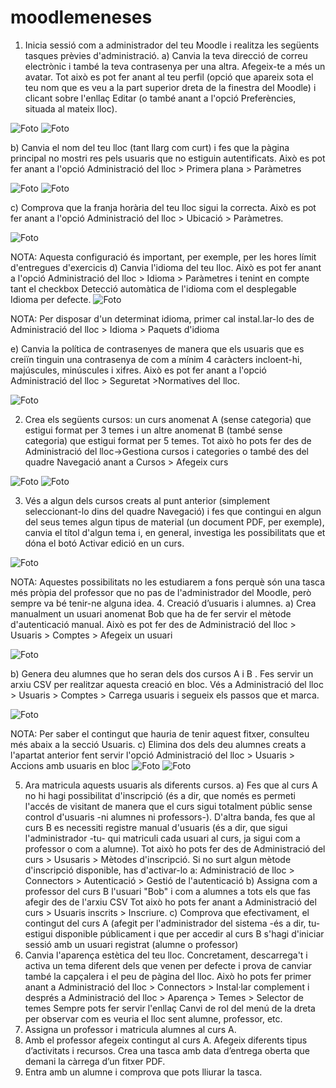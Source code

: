 # moodlemeneses
1. Inicia sessió com a administrador del teu Moodle i realitza les següents tasques prèvies d'administració.
a) Canvia la teva direcció de correu electrònic i també la teva contrasenya per una altra. Afegeix-te a més un avatar. Tot això es pot fer anant al teu perfil (opció que apareix sota el teu nom que es veu a la part superior dreta de la finestra del Moodle) i clicant sobre l'enllaç Editar (o també anant a l'opció Preferències, situada al mateix lloc).

![Foto](avatar.png)
![Foto](cambiocontra.png)

b) Canvia el nom del teu lloc (tant llarg com curt) i fes que la pàgina principal no mostri res pels usuaris que no estiguin autentificats. Això es pot fer anant a l'opció Administració del lloc > Primera plana > Paràmetres

![Foto](cambionombre.png)
![Foto](noautentificats.png)

c) Comprova que la franja horària del teu lloc sigui la correcta. Això es pot fer anant a l'opció Administració del lloc > Ubicació > Paràmetres.

![Foto](franjahoraria.png)

NOTA: Aquesta configuració és important, per exemple, per les hores límit d'entregues d'exercicis
d) Canvia l'idioma del teu lloc. Això es pot fer anant a l'opció Administració del lloc > Idioma > Paràmetres i tenint en compte tant el checkbox Detecció automàtica de l'idioma com el desplegable Idioma per defecte.
![Foto](idiomadetreminat.png)

NOTA: Per disposar d'un determinat idioma, primer cal instal.lar-lo des de Administració del lloc > Idioma > Paquets d'idioma

e) Canvia la política de contrasenyes de manera que els usuaris que es creiïn tinguin una contrasenya de com a mínim 4 caràcters incloent-hi, majúscules, minúscules i xifres. Això es pot fer anant a l'opció Administració del lloc > Seguretat >Normatives del lloc.

![Foto](Contraseña.png)

2. Crea els següents cursos: un curs anomenat A (sense categoria) que estigui format per 3 temes i un altre anomenat B (també sense categoria) que estigui format per 5 temes. Tot això ho pots fer des de Administració del lloc->Gestiona cursos i categories o també des del quadre Navegació anant a Cursos > Afegeix curs

![Foto](cursA.png)
![Foto](Cursb.png)

3. Vés a algun dels cursos creats al punt anterior (simplement seleccionant-lo dins del quadre Navegació) i fes que contingui en algun del seus temes algun tipus de material (un document PDF, per exemple), canvia el títol d'algun tema i, en general, investiga les possibilitats que et dóna el botó Activar edició en un curs.

![Foto](documentpdf.png)

NOTA: Aquestes possibilitats no les estudiarem a fons perquè són una tasca més pròpia del professor que no pas de l'administrador del Moodle, però sempre va bé tenir-ne alguna idea.
4. Creació d’usuaris i alumnes.
a) Crea manualment un usuari anomenat Bob que ha de fer servir el mètode d'autenticació manual. Això es pot fer des de Administració del lloc > Usuaris > Comptes > Afegeix un usuari

![Foto](Alumnebob.png)

b) Genera deu alumnes que ho seran dels dos cursos A i B . Fes servir un arxiu CSV per realitzar aquesta creació en bloc. Vés a Administració del lloc > Usuaris > Comptes > Carrega usuaris i segueix els passos que et marca.

![Foto](Deualumnes.png)

NOTA: Per saber el contingut que hauria de tenir aquest fitxer, consulteu més abaix a la secció Usuaris.
c) Elimina dos dels deu alumnes creats a l'apartat anterior fent servir l'opció Administració del lloc > Usuaris > Accions amb usuaris en bloc
![Foto](Eliminaralumno1.png)
![Foto](eliminaalumne2.png)

5. Ara matricula aquests usuaris als diferents cursos.
a) Fes que al curs A no hi hagi possibilitat d'inscripció (és a dir, que només es permeti l'accés de visitant de manera que el curs sigui totalment públic sense control d'usuaris -ni alumnes ni professors-). D'altra banda, fes que al curs B es necessiti registre manual d'usuaris (és a dir, que sigui l'administrador -tu- qui matriculi cada usuari al curs, ja sigui com a professor o com a alumne). Tot això ho pots fer des de Administració del curs > Ususaris > Mètodes d'inscripció. Si no surt algun mètode d'inscripció disponible, has d'activar-lo a: Administració de lloc > Connectors > Autenticació > Gestió de l'autenticació
b) Assigna com a professor del curs B l'usuari "Bob" i com a alumnes a tots els que fas afegir des de l'arxiu CSV Tot això ho pots fer anant a Administració del curs > Usuaris inscrits > Inscriure.
c) Comprova que efectivament, el contingut del curs A (afegit per l'administrador del sistema -és a dir, tu- estigui disponible públicament i que per accedir al curs B s'hagi d'iniciar sessió amb un usuari registrat (alumne o professor)
6. Canvia l'aparença estètica del teu lloc. Concretament, descarrega't i activa un tema diferent dels que venen per defecte i prova de canviar també la capçalera i el peu de pàgina del lloc. Això ho pots fer primer anant a Administració del lloc > Connectors > Instal·lar complement i després a Administració del lloc > Aparença > Temes > Selector de temes Sempre pots fer servir l'enllaç Canvi de rol del menú de la dreta per observar com es veuria el lloc sent alumne, professor, etc.
7. Assigna un professor i matricula alumnes al curs A.
8. Amb el professor afegeix contingut al curs A. Afegeix diferents tipus d’activitats i recursos. Crea una tasca amb data d’entrega oberta que demani la càrrega d’un fitxer PDF.
9. Entra amb un alumne i comprova que pots lliurar la tasca.

